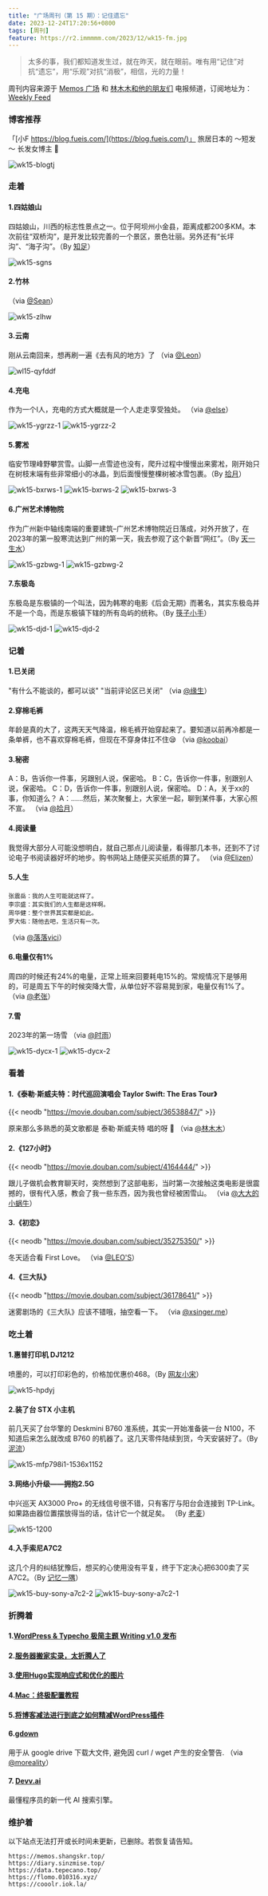 ```yaml
---
title: "广场周刊（第 15 期）：记住遗忘"
date: 2023-12-24T17:20:56+0800
tags: [周刊]
feature: https://r2.immmmm.com/2023/12/wk15-fm.jpg
---
```


> 太多的事，我们都知道发生过，就在昨天，就在眼前。唯有用“记住”对抗“遗忘”，用“乐观”对抗“消极”，相信，光的力量！

周刊内容来源于 [Memos 广场](https://t.me/memos_bbs) 和 [林木木和他的朋友们](https://t.me/lmm214) 电报频道，订阅地址为：[Weekly Feed](https://immmmm.com/weekly)

<!--more-->

### 博客推荐

「[小F https://blog.fueis.com/](https://blog.fueis.com/)」 旅居日本的 ～短发～ 长发女博主 🤩

![wk15-blogtj](https://r2.immmmm.com/2023/12/wk15-blogtj.png)

### 走着

#### 1.四姑娘山

四姑娘山，川西的标志性景点之一。位于阿坝州小金县，距离成都200多KM。本次前往“双桥沟”，是开发比较完善的一个景区，景色壮丽。另外还有“长坪沟”、“海子沟”。（By [知足](https://izhizu.com/travels/732.html)）

![wk15-sgns](https://r2.immmmm.com/2023/12/wk15-sgns.jpg)

#### 2.竹林

（via [@Sean](https://memos.ssean.top/m/159)）

![wk15-zlhw](https://r2.immmmm.com/2023/12/wk15-zlhw.jpg)

#### 3.云南

刚从云南回来，想再刷一遍《去有风的地方》了 （via [@Leon](https://memo.leonfong.me/m/104)）

![wl15-qyfddf](https://r2.immmmm.com/2023/12/wl15-qyfddf.jpg)

#### 4.充电

作为一个I人，充电的方式大概就是一个人走走享受独处。 （via [@else](https://memos.vlieo.com/m/71)）

![wk15-ygrzz-1](https://r2.immmmm.com/2023/12/wk15-ygrzz-1.jpg)
![wk15-ygrzz-2](https://r2.immmmm.com/2023/12/wk15-ygrzz-2.jpg)

#### 5.雾凇

临安节理峰野攀赏雪。山脚一点雪迹也没有，爬升过程中慢慢出来雾凇，刚开始只在树枝末端有些非常细小的冰晶，到后面慢慢整棵树被冰雪包裹。（By [拾月](https://www.skyue.com/23121922.html)）

![wk15-bxrws-1](https://r2.immmmm.com/2023/12/wk15-bxrws-1.jpg)
![wk15-bxrws-2](https://r2.immmmm.com/2023/12/wk15-bxrws-2.jpg)
![wk15-bxrws-3](https://r2.immmmm.com/2023/12/wk15-bxrws-3.jpg)

#### 6.广州艺术博物院

作为广州新中轴线南端的重要建筑–广州艺术博物院近日落成，对外开放了，在2023年的第一股寒流达到广州的第一天，我去参观了这个新晋“网红”。（By [天一生水](https://www.jiangyu.org/visit-gzam/)）

![wk15-gzbwg-1](https://r2.immmmm.com/2023/12/wk15-gzbwg-1.webp)
![wk15-gzbwg-2](https://r2.immmmm.com/2023/12/wk15-gzbwg-2.webp)

#### 7.东极岛

东极岛是东极镇的一个叫法，因为韩寒的电影《后会无期》而著名，其实东极岛并不是一个岛，而是东极镇下辖的所有岛屿的统称。（By [筷子小手](https://www.macin.org/2023/12/12/dong-ji-dao/)）

![wk15-djd-1](https://r2.immmmm.com/2023/12/wk15-djd-1.jpg)
![wk15-djd-2](https://r2.immmmm.com/2023/12/wk15-djd-2.jpg)

### 记着

#### 1.已关闭

"有什么不能谈的，都可以谈" "当前评论区已关闭" （via [@缘生](https://note.ysicing.net/m/509)）

#### 2.穿棉毛裤

年龄是真的大了，这两天天气降温，棉毛裤开始穿起来了。要知道以前再冷都是一条单裤，也不喜欢穿棉毛裤，但现在不穿身体扛不住😪  （via [@koobai](https://memos.koobai.com/m/191)）

#### 3.秘密

A：B，告诉你一件事，另跟别人说，保密哈。 B：C，告诉你一件事，别跟别人说，保密哈。 C：D，告诉你一件事，别跟别人说，保密哈。 D：A，关于xx的事，你知道么？ A：……然后，某次聚餐上，大家坐一起，聊到某件事，大家心照不宣。 （via [@拾月](https://memos.skyue.com/m/1249)）

#### 4.阅读量

我觉得大部分人可能没想明白，就自己那点儿阅读量，看得那几本书，还到不了讨论电子书阅读器好坏的地步。购书网站上随便买买纸质的算了。 （via [@Elizen](https://memos.elizen.me/m/1353)）

#### 5.人生

```
张震岳：我的人生可能就这样了。
李宗盛：其实我们的人生都是这样啊。
周华健：整个世界其实都是如此。
罗大佑：随他去吧，生活只有一次。
```

（via [@落落vici](https://i.hux.ink:5233/m/147)）

#### 6.电量仅有1%

周四的时候还有24%的电量，正常上班来回要耗电15%的。常规情况下是够用的，可是周五下午的时候突降大雪，从单位好不容易晃到家，电量仅有1%了。 （via [@老张](https://memos.laozhang.org/m/219)）

#### 7.雪

2023年的第一场雪 （via [@时雨](https://memos.shiyu.dev/m/21)）

![wk15-dycx-1](https://r2.immmmm.com/2023/12/wk15-dycx-1.jpg)
![wk15-dycx-2](https://r2.immmmm.com/2023/12/wk15-dycx-2.jpg)


### 看着

#### 1.《泰勒·斯威夫特：时代巡回演唱会 Taylor Swift: The Eras Tour》

{{< neodb "https://movie.douban.com/subject/36538847/" >}}

原来那么多熟悉的英文歌都是 泰勒·斯威夫特 唱的呀 👏  （via [@林木木](https://me.edui.fun/m/1891)）

#### 2.《127小时》

{{< neodb "https://movie.douban.com/subject/4164444/" >}}

跟儿子做机会教育聊天时，突然想到了这部电影，当时第一次接触这类电影是很震撼的，很有代入感，教会了我一些东西，因为我也曾经被困雪山。 （via [@大大的小蜗牛](https://eallion.com/toot/)）

#### 3.《初恋》

{{< neodb "https://movie.douban.com/subject/35275350/" >}}

冬天适合看 First Love。 （via [@LEO'S](https://me.isolitude.cn/m/177)）

#### 4.《三大队》

{{< neodb "https://movie.douban.com/subject/36178641/" >}}

迷雾剧场的《三大队》应该不错哦，抽空看一下。 （via [@xsinger.me](https://isay.live/m/892)）

### 吃土着

#### 1.惠普打印机 DJ1212

喷墨的，可以打印彩色的，价格加优惠价468。（By [网友小宋](https://xyzbz.cn/archives/1111/)）

![wk15-hpdyj](https://r2.immmmm.com/2023/12/wk15-hpdyj.jpg)

#### 2.装了台 STX 小主机

前几天买了台华擎的 Deskmini B760 准系统，其实一开始准备装一台 N100，不知道后来怎么就改成 B760 的机器了。这几天零件陆续到货，今天安装好了。（By [泥流](https://muddyflow.com/798.html)）

![wk15-mfp798i1-1536x1152](https://r2.immmmm.com/2023/12/wk15-mfp798i1-1536x1152.webp)

#### 3.网络小升级——拥抱2.5G

中兴巡天 AX3000 Pro+ 的无线信号很不错，只有客厅与阳台会连接到 TP-Link。如果路由器位置摆放得当的话，估计它一个就足矣。 （By [老麦](https://www.iamlm.com/blog/158.%E5%AE%B6%E5%BA%AD%E7%BD%91%E7%BB%9C%E5%B0%8F%E5%8D%87%E7%BA%A7%E2%80%94%E2%80%94%E6%8B%A5%E6%8A%B12.5G)）

![wk15-1200](https://r2.immmmm.com/2023/12/wk15-1200.webp)

#### 4.入手索尼A7C2

这几个月的纠结犹豫后，想买的心使用没有平复，终于下定决心把6300卖了买A7C2。（By [记忆一隅](https://vlieo.com/post/buy-sony-a7c2/)）

![wk15-buy-sony-a7c2-2](https://r2.immmmm.com/2023/12/wk15-buy-sony-a7c2-2.jpg)
![wk15-buy-sony-a7c2-1](https://r2.immmmm.com/2023/12/wk15-buy-sony-a7c2-1.jpg)

### 折腾着

#### 1.[WordPress & Typecho 极简主题 Writing v1.0 发布](https://yayu.net/3894.html)

#### 2.[服务器搬家实录，太折腾人了](https://1900.live/server-relocation-process-such-a-hassle/)

#### 3.[使用Hugo实现响应式和优化的图片](https://liudon.com/posts/responsive-and-optimized-images-with-hugo/)

#### 4.[Mac：终极配置教程](https://44maker.github.io/wiki/Mac/index.html)

#### 5.[将博客减法进行到底之如何精减WordPress插件](https://laozhang.org/archives/3507.html)

#### 6.[gdown](https://github.com/wkentaro/gdown)

用于从 google drive 下载大文件, 避免因 curl / wget 产生的安全警告. （via [@moreality](https://memos.roccoshi.top/m/273)）

#### 7. [Devv.ai](https://devv.ai/zh)

最懂程序员的新一代 AI 搜索引擎。

### 维护着

以下站点无法打开或长时间未更新，已删除。若恢复请告知。

```
https://memos.shangskr.top/
https://diary.sinzmise.top/
https://data.tepecano.top/
https://flomo.010316.xyz/
https://cooolr.iok.la/
```
